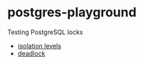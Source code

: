 # postgres-playground
Testing PostgreSQL locks

- [isolation levels](isolation_levels.md)
- [deadlock](deadlock.md)
